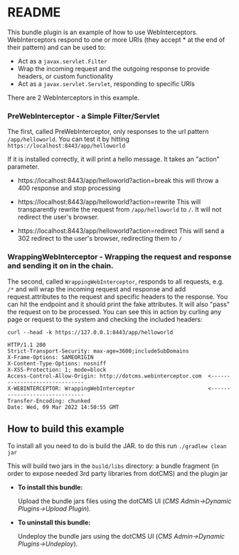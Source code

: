 # README

This bundle plugin is an example of how to use WebInterceptors.  WebInterceptors respond to one or more URIs (they accept * at the end of their pattern) and can be used to:

* Act as a `javax.servlet.Filter`
* Wrap the incoming request and the outgoing response to provide headers, or custom functionality
* Act as a `javax.servlet.Servlet`, responding to specific URIs

There are 2 WebInterceptors in this example.  

### PreWebInterceptor - a Simple Filter/Servlet
The first, called PreWebInterceptor, only responses to the url pattern `/app/helloworld`.   You can test it by hitting `https://localhost:8443/app/helloworld`

If it is installed correctly, it will print a hello message.  It takes an "action" parameter.
    
* https://localhost:8443/app/helloworld?action=break
this will throw a 400 response and stop processing

* https://localhost:8443/app/helloworld?action=rewrite
This will transparently rewrite the request from `/app/helloworld` to `/`.  It will not redirect the user's browser.

* https://localhost:8443/app/helloworld?action=redirect
This will send a 302 redirect to the user's browser, redirecting them to `/` 


### WrappingWebInterceptor - Wrapping the request and response and sending it on in the chain.

The second, called `WrappingWebInterceptor`, responds to all requests, e.g. `/*` and  will wrap the incoming request and response and add request.attributes to the request and specific headers to the response.  You can hit the endpoint and it should print the fake attributes.  It will also "pass" the request on to be processed.  You can see this in action by curling any page or request to the system and checking the included headers:
```
curl --head -k https://127.0.0.1:8443/app/helloworld

HTTP/1.1 200
Strict-Transport-Security: max-age=3600;includeSubDomains
X-Frame-Options: SAMEORIGIN
X-Content-Type-Options: nosniff
X-XSS-Protection: 1; mode=block
Access-Control-Allow-Origin: http://dotcms.webinterceptor.com  <------------------------------
X-WEBINTERCEPTOR: WrappingWebInterceptor                       <------------------------------
Transfer-Encoding: chunked
Date: Wed, 09 Mar 2022 14:50:55 GMT

```


## How to build this example

To install all you need to do is build the JAR. to do this run
`./gradlew clean jar`

This will build two jars in the `build/libs` directory: a bundle fragment (in order to expose needed 3rd party libraries from dotCMS) and the plugin jar 

* **To install this bundle:**

    Upload the bundle jars files using the dotCMS UI (*CMS Admin->Dynamic Plugins->Upload Plugin*).

* **To uninstall this bundle:**
    
    Undeploy the bundle jars using the dotCMS UI (*CMS Admin->Dynamic Plugins->Undeploy*).
